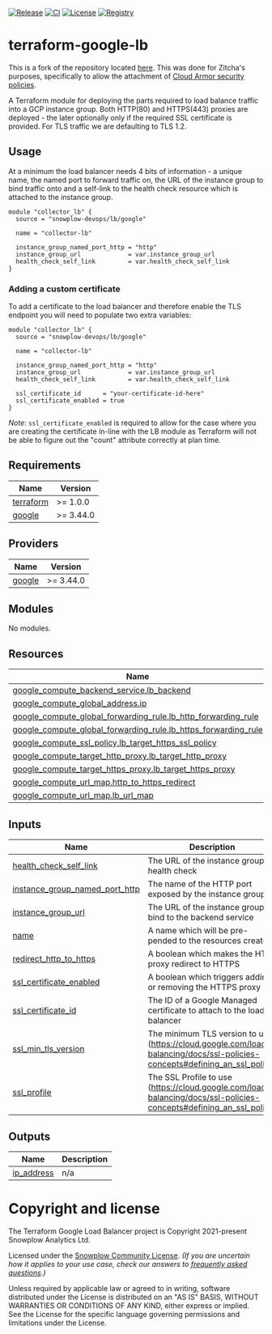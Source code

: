 [![Release][release-image]][release] [![CI][ci-image]][ci] [![License][license-image]][license] [![Registry][registry-image]][registry]

# terraform-google-lb

This is a fork of the repository located [here](https://github.com/snowplow-devops/terraform-google-lb). This was done for Zitcha's purposes, specifically to allow the attachment of [Cloud Armor security policies](https://cloud.google.com/armor/docs/security-policy-overview).

A Terraform module for deploying the parts required to load balance traffic into a GCP instance group.  Both HTTP(80) and HTTPS(443) proxies are deployed - the later optionally only if the required SSL certificate is provided.  For TLS traffic we are defaulting to TLS 1.2.

## Usage

At a minimum the load balancer needs 4 bits of information - a unique name, the named port to forward traffic on, the URL of the instance group to bind traffic onto and a self-link to the health check resource which is attached to the instance group.

```hcl
module "collector_lb" {
  source = "snowplow-devops/lb/google"

  name = "collector-lb"

  instance_group_named_port_http = "http"
  instance_group_url             = var.instance_group_url
  health_check_self_link         = var.health_check_self_link
}
```

### Adding a custom certificate

To add a certificate to the load balancer and therefore enable the TLS endpoint you will need to populate two extra variables:

```hcl
module "collector_lb" {
  source = "snowplow-devops/lb/google"

  name = "collector-lb"

  instance_group_named_port_http = "http"
  instance_group_url             = var.instance_group_url
  health_check_self_link         = var.health_check_self_link

  ssl_certificate_id      = "your-certificate-id-here"
  ssl_certificate_enabled = true
}
```

_Note_: `ssl_certificate_enabled` is required to allow for the case where you are creating the certificate in-line with the LB module as Terraform will not be able to figure out the "count" attribute correctly at plan time.

## Requirements

| Name | Version |
|------|---------|
| <a name="requirement_terraform"></a> [terraform](#requirement\_terraform) | >= 1.0.0 |
| <a name="requirement_google"></a> [google](#requirement\_google) | >= 3.44.0 |

## Providers

| Name | Version |
|------|---------|
| <a name="provider_google"></a> [google](#provider\_google) | >= 3.44.0 |

## Modules

No modules.

## Resources

| Name | Type |
|------|------|
| [google_compute_backend_service.lb_backend](https://registry.terraform.io/providers/hashicorp/google/latest/docs/resources/compute_backend_service) | resource |
| [google_compute_global_address.ip](https://registry.terraform.io/providers/hashicorp/google/latest/docs/resources/compute_global_address) | resource |
| [google_compute_global_forwarding_rule.lb_http_forwarding_rule](https://registry.terraform.io/providers/hashicorp/google/latest/docs/resources/compute_global_forwarding_rule) | resource |
| [google_compute_global_forwarding_rule.lb_https_forwarding_rule](https://registry.terraform.io/providers/hashicorp/google/latest/docs/resources/compute_global_forwarding_rule) | resource |
| [google_compute_ssl_policy.lb_target_https_ssl_policy](https://registry.terraform.io/providers/hashicorp/google/latest/docs/resources/compute_ssl_policy) | resource |
| [google_compute_target_http_proxy.lb_target_http_proxy](https://registry.terraform.io/providers/hashicorp/google/latest/docs/resources/compute_target_http_proxy) | resource |
| [google_compute_target_https_proxy.lb_target_https_proxy](https://registry.terraform.io/providers/hashicorp/google/latest/docs/resources/compute_target_https_proxy) | resource |
| [google_compute_url_map.http_to_https_redirect](https://registry.terraform.io/providers/hashicorp/google/latest/docs/resources/compute_url_map) | resource |
| [google_compute_url_map.lb_url_map](https://registry.terraform.io/providers/hashicorp/google/latest/docs/resources/compute_url_map) | resource |

## Inputs

| Name | Description | Type | Default | Required |
|------|-------------|------|---------|:--------:|
| <a name="input_health_check_self_link"></a> [health\_check\_self\_link](#input\_health\_check\_self\_link) | The URL of the instance group health check | `string` | n/a | yes |
| <a name="input_instance_group_named_port_http"></a> [instance\_group\_named\_port\_http](#input\_instance\_group\_named\_port\_http) | The name of the HTTP port exposed by the instance group | `string` | n/a | yes |
| <a name="input_instance_group_url"></a> [instance\_group\_url](#input\_instance\_group\_url) | The URL of the instance group to bind to the backend service | `string` | n/a | yes |
| <a name="input_name"></a> [name](#input\_name) | A name which will be pre-pended to the resources created | `string` | n/a | yes |
| <a name="input_redirect_http_to_https"></a> [redirect\_http\_to\_https](#input\_redirect\_http\_to\_https) | A boolean which makes the HTTP proxy redirect to HTTPS | `bool` | `false` | no |
| <a name="input_ssl_certificate_enabled"></a> [ssl\_certificate\_enabled](#input\_ssl\_certificate\_enabled) | A boolean which triggers adding or removing the HTTPS proxy | `bool` | `false` | no |
| <a name="input_ssl_certificate_id"></a> [ssl\_certificate\_id](#input\_ssl\_certificate\_id) | The ID of a Google Managed certificate to attach to the load balancer | `string` | `""` | no |
| <a name="input_ssl_min_tls_version"></a> [ssl\_min\_tls\_version](#input\_ssl\_min\_tls\_version) | The minimum TLS version to use (https://cloud.google.com/load-balancing/docs/ssl-policies-concepts#defining_an_ssl_policy) | `string` | `"TLS_1_2"` | no |
| <a name="input_ssl_profile"></a> [ssl\_profile](#input\_ssl\_profile) | The SSL Profile to use (https://cloud.google.com/load-balancing/docs/ssl-policies-concepts#defining_an_ssl_policy) | `string` | `"MODERN"` | no |

## Outputs

| Name | Description |
|------|-------------|
| <a name="output_ip_address"></a> [ip\_address](#output\_ip\_address) | n/a |

# Copyright and license

The Terraform Google Load Balancer project is Copyright 2021-present Snowplow Analytics Ltd.

Licensed under the [Snowplow Community License](https://docs.snowplow.io/community-license-1.0). _(If you are uncertain how it applies to your use case, check our answers to [frequently asked questions](https://docs.snowplow.io/docs/contributing/community-license-faq/).)_

Unless required by applicable law or agreed to in writing, software
distributed under the License is distributed on an "AS IS" BASIS,
WITHOUT WARRANTIES OR CONDITIONS OF ANY KIND, either express or implied.
See the License for the specific language governing permissions and
limitations under the License.

[release]: https://github.com/snowplow-devops/terraform-google-lb/releases/latest
[release-image]: https://img.shields.io/github/v/release/snowplow-devops/terraform-google-lb

[ci]: https://github.com/snowplow-devops/terraform-google-lb/actions?query=workflow%3Aci
[ci-image]: https://github.com/snowplow-devops/terraform-google-lb/workflows/ci/badge.svg

[license]: https://docs.snowplow.io/docs/contributing/community-license-faq/
[license-image]: https://img.shields.io/badge/license-Snowplow--Community-blue.svg?style=flat

[registry]: https://registry.terraform.io/modules/snowplow-devops/lb/google/latest
[registry-image]: https://img.shields.io/static/v1?label=Terraform&message=Registry&color=7B42BC&logo=terraform
